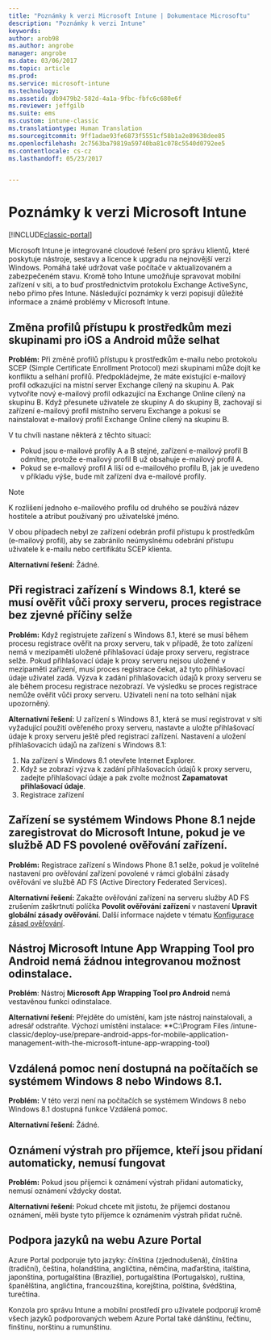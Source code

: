 ```yaml
---
title: "Poznámky k verzi Microsoft Intune | Dokumentace Microsoftu"
description: "Poznámky k verzi Intune"
keywords: 
author: arob98
ms.author: angrobe
manager: angrobe
ms.date: 03/06/2017
ms.topic: article
ms.prod: 
ms.service: microsoft-intune
ms.technology: 
ms.assetid: db9479b2-582d-4a1a-9fbc-fbfc6c680e6f
ms.reviewer: jeffgilb
ms.suite: ems
ms.custom: intune-classic
ms.translationtype: Human Translation
ms.sourcegitcommit: 9ff1adae93fe6873f5551cf58b1a2e89638dee85
ms.openlocfilehash: 2c7563ba79819a59740ba81c078c5540d0792ee5
ms.contentlocale: cs-cz
ms.lasthandoff: 05/23/2017


---
```


# <a name="release-notes-for-microsoft-intune"></a>Poznámky k verzi Microsoft Intune

[!INCLUDE[classic-portal](../includes/classic-portal.md)]

Microsoft Intune je integrované cloudové řešení pro správu klientů, které poskytuje nástroje, sestavy a licence k upgradu na nejnovější verzi Windows. Pomáhá také udržovat vaše počítače v aktualizovaném a zabezpečeném stavu. Kromě toho Intune umožňuje spravovat mobilní zařízení v síti, a to buď prostřednictvím protokolu Exchange ActiveSync, nebo přímo přes Intune. Následující poznámky k verzi popisují důležité informace a známé problémy v Microsoft Intune.

<!-- 3-6-17: customer asked if this is still current; Stacie asked Chris Baldwin about it. Chris said it's a Samsung issue, but that he hasn't heard any reports about it for months, so he suggested that I share that with the customer and remove this item from the release notes. I'm only going to comment it out in case it resurfaces.
## Android users can’t send email when conditional access for Exchange Online is implemented

**Issue:** Users running Samsung Android 5.1.1 and later on their devices can't send email when conditional access for Exchange Online has been set up. Samsung acknowledges that the issue is in its built-in email client in Android 5.1.1 and later, and is investigating a fix.

**Workaround 1:** Advise users to use the Outlook app for Android.

**Workaround 2:** To let affected users send email, you can follow these steps:

1. Put each affected user in a security group in the “exempted groups” section of the conditional access policy for Exchange Online.
2. Let the user temporarily sync email on the built-in email client.
3. Remove the affected user from the exempted group, and confirm that the user can now send email.

Microsoft will continue to work closely with Samsung on a fix or additional workarounds.
-->


## <a name="changing-resource-access-profiles-between-groups-for-ios-and-android-might-fail"></a>Změna profilů přístupu k prostředkům mezi skupinami pro iOS a Android může selhat
**Problém:** Při změně profilů přístupu k prostředkům e-mailu nebo protokolu SCEP (Simple Certificate Enrollment Protocol) mezi skupinami může dojít ke konfliktu a selhání profilů. Předpokládejme, že máte existující e-mailový profil odkazující na místní server Exchange cílený na skupinu A. Pak vytvoříte nový e-mailový profil odkazující na Exchange Online cílený na skupinu B. Když přesunete uživatele ze skupiny A do skupiny B, zachovají si zařízení e-mailový profil místního serveru Exchange a pokusí se nainstalovat e-mailový profil Exchange Online cílený na skupinu B.

V tu chvíli nastane některá z těchto situací: 
* Pokud jsou e-mailové profily A a B stejné, zařízení e-mailový profil B odmítne, protože e-mailový profil B už obsahuje e-mailový profil A.
* Pokud se e-mailový profil A liší od e-mailového profilu B, jak je uvedeno v příkladu výše, bude mít zařízení dva e-mailové profily.

> [!NOTE]
> K rozlišení jednoho e-mailového profilu od druhého se používá název hostitele a atribut používaný pro uživatelské jméno.

V obou případech nebyl ze zařízení odebrán profil přístupu k prostředkům (e-mailový profil), aby se zabránilo neúmyslnému odebrání přístupu uživatele k e-mailu nebo certifikátu SCEP klienta.

**Alternativní řešení:** Žádné.

## <a name="when-you-enroll-a-windows-81-device-that-must-authenticate-to-a-proxy-server-the-enrollment-process-fails-with-no-visible-cause"></a>Při registraci zařízení s Windows 8.1, které se musí ověřit vůči proxy serveru, proces registrace bez zjevné příčiny selže
**Problém:** Když registrujete zařízení s Windows 8.1, které se musí během procesu registrace ověřit na proxy serveru, tak v případě, že toto zařízení nemá v mezipaměti uložené přihlašovací údaje proxy serveru, registrace selže. Pokud přihlašovací údaje k proxy serveru nejsou uložené v mezipaměti zařízení, musí proces registrace čekat, až tyto přihlašovací údaje uživatel zadá. Výzva k zadání přihlašovacích údajů k proxy serveru se ale během procesu registrace nezobrazí. Ve výsledku se proces registrace nemůže ověřit vůči proxy serveru. Uživateli není na toto selhání nijak upozorněný.

**Alternativní řešení:** U zařízení s Windows 8.1, která se musí registrovat v síti vyžadující použití ověřeného proxy serveru, nastavte a uložte přihlašovací údaje k proxy serveru ještě před registrací zařízení. Nastavení a uložení přihlašovacích údajů na zařízení s Windows 8.1:

1.  Na zařízení s Windows 8.1 otevřete Internet Explorer.
2.  Když se zobrazí výzva k zadání přihlašovacích údajů k proxy serveru, zadejte přihlašovací údaje a pak zvolte možnost **Zapamatovat přihlašovací údaje**.
3.  Registrace zařízení

## <a name="windows-phone-81-devices-fail-to-enroll-with-microsoft-intune-when-device-authentication-is-enabled-in-ad-fs"></a>Zařízení se systémem Windows Phone 8.1 nejde zaregistrovat do Microsoft Intune, pokud je ve službě AD FS povolené ověřování zařízení.
**Problém:** Registrace zařízení s Windows Phone 8.1 selže, pokud je volitelné nastavení pro ověřování zařízení povolené v rámci globální zásady ověřování ve službě AD FS (Active Directory Federated Services).

**Alternativní řešení:** Zakažte ověřování zařízení na serveru služby AD FS zrušením zaškrtnutí políčka **Povolit ověřování zařízení** v nastavení **Upravit globální zásady ověřování**. Další informace najdete v tématu [Konfigurace zásad ověřování](http://technet.microsoft.com/library/dn486781.aspx).


## <a name="microsoft-intune-app-wrapping-tool-for-android-has-no-built-in-uninstall-capability"></a>Nástroj Microsoft Intune App Wrapping Tool pro Android nemá žádnou integrovanou možnost odinstalace.
**Problém**: Nástroj **Microsoft App Wrapping Tool pro Android** nemá vestavěnou funkci odinstalace.

**Alternativní řešení:** Přejděte do umístění, kam jste nástroj nainstalovali, a adresář odstraňte. Výchozí umístění instalace: **C:\Program Files /intune-classic/deploy-use/prepare-android-apps-for-mobile-application-management-with-the-microsoft-intune-app-wrapping-tool)

## <a name="remote-assistance-is-not-available-on-computers-that-run-windows-8-or-windows-81"></a>Vzdálená pomoc není dostupná na počítačích se systémem Windows 8 nebo Windows 8.1.
**Problém:** V této verzi není na počítačích se systémem Windows 8 nebo Windows 8.1 dostupná funkce Vzdálená pomoc.

**Alternativní řešení:** Žádné.

## <a name="alert-notifications-for-recipients-that-are-automatically-added-might-not-work"></a>Oznámení výstrah pro příjemce, kteří jsou přidaní automaticky, nemusí fungovat
**Problém:** Pokud jsou příjemci k oznámení výstrah přidaní automaticky, nemusí oznámení vždycky dostat.

**Alternativní řešení:** Pokud chcete mít jistotu, že příjemci dostanou oznámení, měli byste tyto příjemce k oznámením výstrah přidat ručně.

## <a name="language-support-in-the-azure-portal"></a>Podpora jazyků na webu Azure Portal
Azure Portal podporuje tyto jazyky: čínština (zjednodušená), čínština (tradiční), čeština, holandština, angličtina, němčina, maďarština, italština, japonština, portugalština (Brazílie), portugalština (Portugalsko), ruština, španělština, angličtina, francouzština, korejština, polština, švédština, turečtina.

Konzola pro správu Intune a mobilní prostředí pro uživatele podporují kromě všech jazyků podporovaných webem Azure Portal také dánštinu, řečtinu, finštinu, norštinu a rumunštinu.

